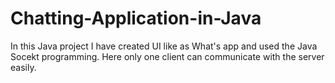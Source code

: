 # Chatting-Application-in-Java
In this Java project I have created UI like as What's app and used the Java Socekt programming. 
Here only  one client can communicate with the server easily.
